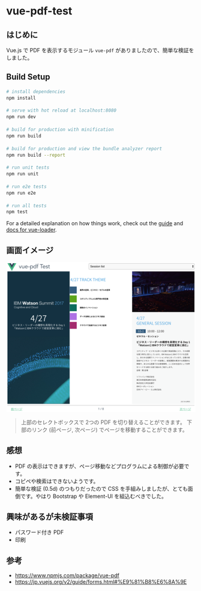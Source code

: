 # vue-pdf-test

## はじめに
Vue.js で PDF を表示するモジュール `vue-pdf` がありましたので、簡単な検証をしました。

## Build Setup

``` bash
# install dependencies
npm install

# serve with hot reload at localhost:8080
npm run dev

# build for production with minification
npm run build

# build for production and view the bundle analyzer report
npm run build --report

# run unit tests
npm run unit

# run e2e tests
npm run e2e

# run all tests
npm test
```

For a detailed explanation on how things work, check out the [guide](http://vuejs-templates.github.io/webpack/) and [docs for vue-loader](http://vuejs.github.io/vue-loader).

## 画面イメージ
![画面イメージ](doc/sample.png)

  > 上部のセレクトボックスで 2つの PDF を切り替えることができます。
  > 下部のリンク (前ページ, 次ページ) でページを移動することができます。

## 感想
* PDF の表示はできますが、ページ移動などプログラムによる制御が必要です。
* コピペや検索はできないようです。
* 簡単な検証 (0.5d) のつもりだったので CSS を手組みしましたが、とても面倒です。やはり Bootstrap や Element-UI を組込むべきでした。

## 興味があるが未検証事項
* パスワード付き PDF
* 印刷

## 参考
* https://www.npmjs.com/package/vue-pdf
* https://jp.vuejs.org/v2/guide/forms.html#%E9%81%B8%E6%8A%9E
